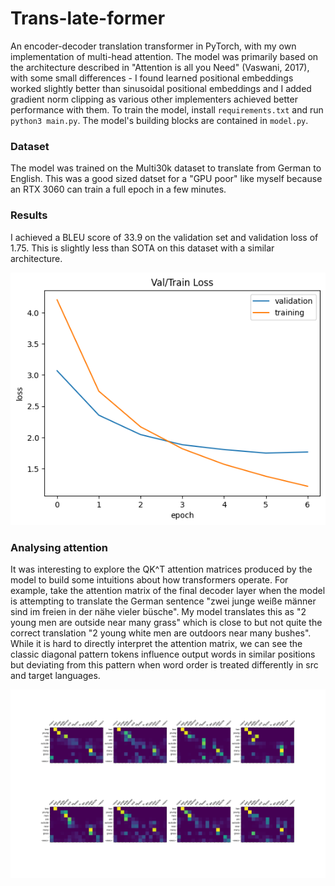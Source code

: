 # Trans-late-former

An encoder-decoder translation transformer in PyTorch, with my own implementation of multi-head attention. The model was primarily based on the architecture described in "Attention is all you Need" (Vaswani, 2017), with some small differences - I found learned positional embeddings worked slightly better than sinusoidal positional embeddings and I added gradient norm clipping as various other implementers achieved better performance with them. To train the model, install `requirements.txt` and run `python3 main.py`. The model's building blocks are contained in `model.py`.

### Dataset
The model was trained on the Multi30k dataset to translate from German to English. This was a good sized datset for a "GPU poor" like myself because an RTX 3060 can train a full epoch in a few minutes.  

### Results 

I achieved a BLEU score of 33.9 on the validation set and validation loss of 1.75. This is slightly less than SOTA on this dataset with a similar architecture. 

![Loss curves](output/loss.png)

### Analysing attention

It was interesting to explore the QK^T attention matrices produced by the model to build some intuitions about how transformers operate. For example, take the attention matrix of the final decoder layer when the model is attempting to translate the German sentence "zwei junge weiße männer sind im freien in der nähe vieler büsche". My model translates this as "2 young men are outside near many grass" which is close to but not quite the correct translation "2 young white men are outdoors near many bushes". While it is hard to directly interpret the attention matrix, we can see the classic diagonal pattern tokens influence output words in similar positions but deviating from this pattern when word order is treated differently in src and target languages. 

![Final decoder layer's attention](output/attention_decoder_0.png)

